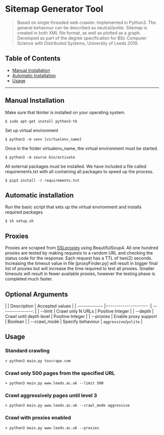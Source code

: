 # Sitemap Generator Tool

> Based on single threaded web crawler. Implemented in Python3.
The general behaviour can be described as neutral/polite. Sitemap is created in both XML file format, as well as plotted as a graph. Developed as part of the degree specification for BSc Computer Science with Distributed Systems, University of Leeds 2019.
## Table of Contents 

- [Manual Installation](#manual_installation)
- [Automatic Installation](#automatic_installation)
- [Usage](#usage)



---

## Manual Installation
Make sure that tkinter is installed on your operating system.

```shell
$ sudo apt-get install python3-tk
```

Set up virtual environment

```shell
$ python3 -m venv [virtualenv_name]
```
Once in the folder virtualenv_name, the virtual environment must be started.

```shell
$ python3 -m source bin/activate
```

All external packages must be installed. We have included a file called requirements.txt with
all containing all packages to speed up the process.

```shell
$ pip3 install -r requirements.txt
```

## Automatic installation

Run the basic script that sets up the virtual environment and installs required packages

```shell
$ sh setup.sh
```

## Proxies
Proxies are scraped from [SSLproxies](https://www.sslproxies.org/) using BeautifulSoup4. All one hundred proxies are tested by making requests to a random URL and checking the status code for the response. Each request has a TTL of two(2) seconds. Increasing the timeout value in file [proxyFinder.py] will result in bigger final list of proxies but will increase the time required to test all proxies. Smaller timeouts will result in fewer available proxies, however the testing phase is completed much faster.

## Optional Arguments
|               | Description             | Accepted values       |
| ------------- |:---------------------  :| ----------------:     |
| --limit       | Crawl only N URLs       | Positive Integer      |
| --depth       | Crawl until depth level | Positive Integer      |
| --proxies     | Enable proxy support    | Boolean               |
| --crawl_mode  | Specify behaviour       | `aggressive`/`polite` |

## Usage 
### Standard crawling
```shell
> python3 main.py toscrape.com
```

### Crawl only 500 pages from the specified URL

```shell
> python3 main.py www.leeds.ac.uk --limit 500
```

### Crawl aggressively pages until level 3

```shell
> python3 main.py www.leeds.ac.uk --crawl_mode aggressive
```

### Crawl with proxies enabled

```shell
> python3 main.py www.leeds.ac.uk --proxies
```



